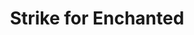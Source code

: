 ---
title: "Strike for Enchanted"
canonical: "skill/strike-for-enchanted"
lists:
    - magical-pattern-loresheet
tier: 4
osp_cost: 40
---
